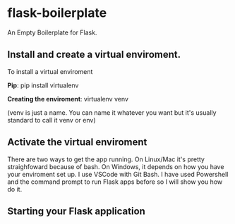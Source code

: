 # flask-boilerplate
An Empty Boilerplate for Flask.


## Install and create a virtual enviroment.
To install a virtual enviroment

**Pip**: 
pip install virtualenv 

**Creating the enviroment**: 
virtualenv venv  

(venv is just a name. You can name it whatever you want but it's usually standard to call it venv or env)


## Activate the virtual enviroment
There are two ways to get the app running. On Linux/Mac it's pretty straighfoward because of bash.
On Windows, it depends on how you have your enviroment set up. I use VSCode with Git Bash. I have used Powershell and the command prompt to run Flask apps before so I will show you how do it.

## Starting your Flask application
